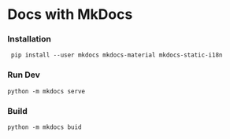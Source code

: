 # Docs with MkDocs

### Installation

```
 pip install --user mkdocs mkdocs-material mkdocs-static-i18n
```

### Run Dev

```
python -m mkdocs serve
```

### Build

```
python -m mkdocs buid
```
